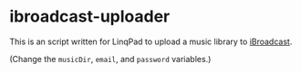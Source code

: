 # ibroadcast-uploader

This is an script written for LinqPad to upload a music library to [iBroadcast](https://ibroadcast.com).

(Change the `musicDir`, `email`, and `password` variables.)
